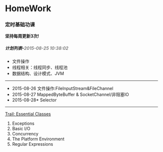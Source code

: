 # HomeWork
<h3>定时基础功课</h3>
<b>坚持每周更新3次!</b>
<h5>计划列表-<span style="color:gray;">2015-08-25 10:38:02</span></h5>

<ul>
<li>文件操作</li>
<li>线程相关：线程同步、线程池</li>
<li>数据结构、设计模式、JVM</li>
</ul>
<hr />
<ul>
	<li>2015-08-26	文件操作:FileInputStream&FileChannel</li>
	<li>2015-08-27	MappedByteBuffer & SocketChannel/非阻塞IO</li>
	<li>2015-08-28*	Selector</li>
</ul>
<hr />
<a target="_blank" href="https://docs.oracle.com/javase/tutorial/essential/index.html">Trail: Essential Classes</a>
<ol>
<li>Exceptions</li>	
<li>Basic I/O</li>	
<li>Concurrency</li>	
<li>The Platform Environment</li>	
<li>Regular Expressions</li>	
</ol>
